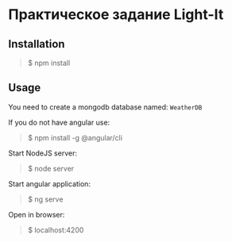 # Практическое задание Light-It

## Installation
>$ npm install 

## Usage



You need to create a mongodb database named: `WeatherDB`

If you do not have angular use:

>$ npm install -g @angular/cli

Start NodeJS server:

>$ node server  

Start angular application:
>$ ng serve

Open in browser: 
>$ localhost:4200

